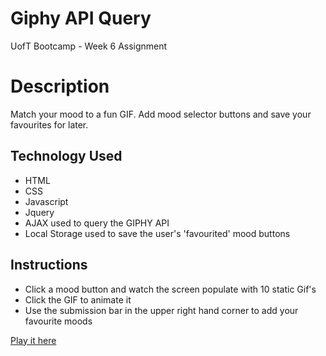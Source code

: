 # Giphy API Query
UofT Bootcamp - Week 6 Assignment

# Description
Match your mood to a fun GIF. Add mood selector buttons and save your favourites for later. 

## Technology Used
* HTML
* CSS
* Javascript
* Jquery
* AJAX used to query the GIPHY API
* Local Storage used to save the user's 'favourited' mood buttons

## Instructions
* Click a mood button and watch the screen populate with 10 static Gif's
* Click the GIF to animate it
* Use the submission bar in the upper right hand corner to add your favourite moods
 
[Play it here](https://davidlapadula.github.io/Week-6-API/)
